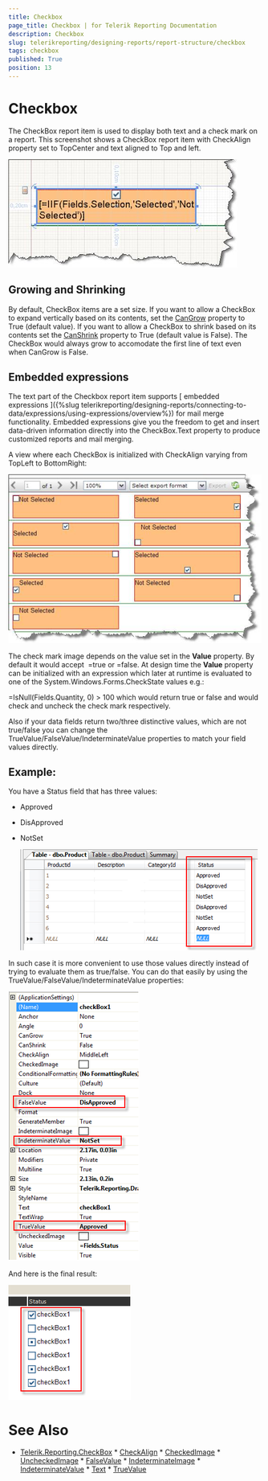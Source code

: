 ```yaml
---
title: Checkbox
page_title: Checkbox | for Telerik Reporting Documentation
description: Checkbox
slug: telerikreporting/designing-reports/report-structure/checkbox
tags: checkbox
published: True
position: 13
---
```


# Checkbox



The CheckBox report item is used to display both text and a check mark on a report. This screenshot shows a CheckBox report item with CheckAlign property set to TopCenter and text aligned to Top and left.  

  ![](images/checkboxitem1.jpg)



## Growing and Shrinking

By default, CheckBox items are a set size. If you want to allow a CheckBox to expand vertically based on its contents,           set the  [CanGrow](/reporting/api/Telerik.Reporting.TextItemBase#Telerik_Reporting_TextItemBase_CanGrow)  property to True (default value).           If you want to allow a CheckBox to shrink based on its contents set the            [CanShrink](/reporting/api/Telerik.Reporting.TextItemBase#Telerik_Reporting_TextItemBase_CanShrink)  property to           True (default value is False). The CheckBox would always grow to accomodate the first line of text even when CanGrow is False.         

## Embedded expressions

The text part of the Checkbox report item supports [             embedded             expressions           ]({%slug telerikreporting/designing-reports/connecting-to-data/expressions/using-expressions/overview%}) for mail merge functionality. Embedded expressions give you the freedom to get and insert data-driven           information directly into the CheckBox.Text property to produce customized reports and mail merging.         

A view where each CheckBox is initialized with CheckAlign varying from TopLeft to BottomRight:   

  ![](images/checkboxitem2.jpg)





The check mark image depends on the value set in the __Value__  property. By default it would accept  =true or =false. At design time the __Value__  property can be initialized with an expression which later at runtime is evaluated to one of the System.Windows.Forms.CheckState values e.g.:         

=IsNull(Fields.Quantity, 0) > 100 which would return true or false and would check and uncheck the check mark respectively.         

Also if your data fields return two/three distinctive values, which are not true/false you can change the TrueValue/FalseValue/IndeterminateValue properties to match your field values directly.         

## Example:

You have a Status field that has three values:

* Approved 

* DisApproved 

* NotSet   

  ![](images/checkboxEval1.png)

In such case it is more convenient to use those values directly instead of trying to evaluate them as true/false. You can do that easily by using the TrueValue/FalseValue/IndeterminateValue properties:  

  ![](images/checkboxEval2.png)

And here is the final result:  

  ![](images/CheckBoxEval3.png)





# See Also
 * [Telerik.Reporting.CheckBox](/reporting/api/Telerik.Reporting.CheckBox)  * [CheckAlign](/reporting/api/Telerik.Reporting.CheckBox#Telerik_Reporting_CheckBox_CheckAlign)  * [CheckedImage](/reporting/api/Telerik.Reporting.CheckBox#Telerik_Reporting_CheckBox_CheckedImage)  * [UncheckedImage](/reporting/api/Telerik.Reporting.CheckBox#Telerik_Reporting_CheckBox_UncheckedImage)  * [FalseValue](/reporting/api/Telerik.Reporting.CheckBox#Telerik_Reporting_CheckBox_FalseValue)  * [IndeterminateImage](/reporting/api/Telerik.Reporting.CheckBox#Telerik_Reporting_CheckBox_IndeterminateImage)  * [IndeterminateValue](/reporting/api/Telerik.Reporting.CheckBox#Telerik_Reporting_CheckBox_IndeterminateValue)  * [Text](/reporting/api/Telerik.Reporting.CheckBox#Telerik_Reporting_CheckBox_Text)  * [TrueValue](/reporting/api/Telerik.Reporting.CheckBox#Telerik_Reporting_CheckBox_TrueValue) 
